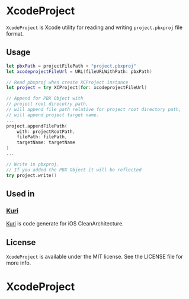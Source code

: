 # XcodeProject
`XcodeProject` is Xcode utility for reading and writing `project.pbxproj` file format.

## Usage
```swift
let pbxPath = projectFilePath + "project.pbxproj"
let xcodeprojectFileUrl = URL(fileURLWithPath: pbxPath)

// Read pbxproj when create XCProject instance
let project = try XCProject(for: xcodeprojectFileUrl)

// Append for PBX Object with
// project root direcotry path,
// will append file path relative for project root directory path,
// will append project target name.
...
project.appendFilePath(
    with: projectRootPath,
    filePath: filePath,
    targetName: targetName
)
...

// Write in pbxproj.
// If you added the PBX Object it will be reflected
try project.write()
```

## Used in
### [Kuri](http://github.com/bannzai/Kuri)
[Kuri](http://github.com/bannzai/Kuri) is code generate for iOS CleanArchitecture.

## License
`XcodeProject` is available under the MIT license. See the LICENSE file for more info.

# XcodeProject
